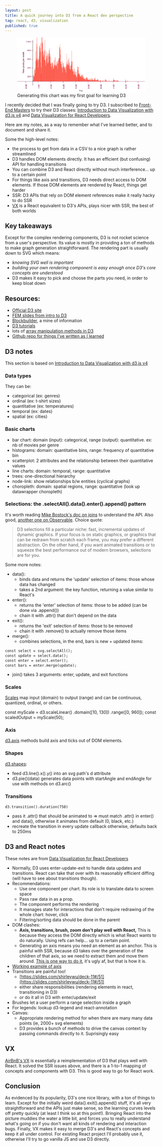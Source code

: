 ```yaml
---
layout: post
title: A quick journey into D3 from a React dev perspective
tag: react, d3, visualization
published: true
---
```


<figure class="content-image">
	<img src="../images/d3.png" alt="A bar chart representing stats about a site" />
	<figcaption>Generating this chart was my first goal for learning D3</figcaption>
</figure>

I recently decided that I was finally going to try D3. I subscribed to [Front-End Masters](https://www.frontendmasters.com/) to try their D3 classes: [Introduction to Data Visualization with d3.js v4](https://frontendmasters.com/courses/d3-v4/) and [Data Visualization for React Developers](https://frontendmasters.com/courses/d3-js-react/).

Here are my notes, as a way to remember what I've learned better, and to document and share it.

Some the high-level notes:
- the process to get from data in a CSV to a nice graph is rather streamlined
- D3 handles DOM elements directly. It has an efficient (but confusing) API for handling transitions
- You can combine D3 and React directly without much interference... up to a certain point
- For things like axis and transitions, D3 needs direct access to DOM elements. If those DOM elements are rendered by React, things get harder
- SSR: D3 APIs that rely on DOM element references make it really hacky to do SSR 
- [VX](https://vx-demo.now.sh/) is a React equivalent to D3's APIs, plays nicer with SSR, the best of both worlds

## Key takeaways
Except for the complex rendering components, D3 is not rocket science from a user's perspective. Its value is mostly in providing a ton of methods to make graph generation straightforward. The rendering part is usually down to SVG which means:
- *knowing SVG well is important*
- *building your own rendering component is easy enough once D3's core concepts are understood*
- D3 makes it easy to pick and choose the parts you need, in order to keep bloat down

## Resources:
- [Official D3 site](https://d3js.org/)
- [FEM slides from intro to D3](https://slides.com/shirleywu/fm-d3intro)
- [Blockbuilder](https://blockbuilder.org), a mine of information
- [D3 tutorials](https://www.dashingd3js.com/table-of-contents)
- lots of [array manipulation methods in D3](https://github.com/d3/d3/blob/master/API.md)
- [Github repo for things I've written as I learned](https://github.com/mikaelgramont/react-d3)

## D3 notes
This section is based on [Introduction to Data Visualization with d3.js v4](https://frontendmasters.com/courses/d3-v4/)

### Data types
They can be:
- categorical (ex: genres)
- ordinal (ex: t-shirt sizes)
- quantitative (ex: temperatures)
- temporal (ex: dates)
- spatial (ex: cities)

### Basic charts
- bar chart: domain (input): categorical, range (output): quantitative. ex: nb of movies per genre
- histograms: domain: quantitative bins, range: frequency of quantitative bin
- scatterplot: 2 attributes and the relationship between their quantitative values
- line charts: domain: temporal, range: quantitative
- trees: one-directional hierarchy
- node-link: show relationships b/w entities (cyclical graphs)
- choropleth: domain: spatial regions, range: quantitative (look up datawrapper choropleth)


### Selections: the .selectAll().data().enter().append() pattern
It's worth reading [Mike Bostock's doc on joins](https://bost.ocks.org/mike/join/) to understand the API.
Also good, [another one on Observable](https://observablehq.com/@d3/learn-d3-joins?collection=@d3/learn-d3). Choice quote:

> D3 selections fill a particular niche: fast, incremental updates of dynamic graphics. If your focus is on static graphics, or graphics that can be redrawn from scratch each frame, you may prefer a different abstraction. On the other hand, if you want animated transitions or to squeeze the best performance out of modern browsers, selections are for you.

Some more notes:
- data():
    - binds data and returns the 'update' selection of items: those whose data has changed
	- takes a 2nd argument: the key function, returning a value similar to React's
- enter():
	- returns the 'enter' selection of items: those to be added (can be done via .append())
	- chain it with .attr() that don't depend on the data
- exit():
	- returns the 'exit' selection of items: those to be removed
	- chain it with .remove() to actually remove those items
- merge():
	- combines selections, in the end, bars is new + updated items:
~~~
const select = svg.selectAll();
const update = select.data();
const enter = select.enter();
const bars = enter.merge(update);
~~~
- join() takes 3 arguments: enter, update, and exit functions

### Scales
[Scales](https://github.com/d3/d3-scale) map input (domain) to output (range) and can be continuous, quantized, ordinal, or others.

const myScale = d3.scaleLinear()
    .domain([10, 130])
    .range([0, 960]);
const scaledOutput = myScale(50);
	

### Axis
[d3.axis](https://github.com/d3/d3-axis) methods build axis and ticks out of DOM elements.

### Shapes
[d3.shapes](https://github.com/d3/d3-shapes):
- feed d3.line().x().y() into an svg path's d attribute
- d3.pie()(data) generates data points with startAngle and endAngle for use with methods on d3.arc()

### Transitions
~~~
d3.transition().duration(750)
~~~
- pass it .attr() that should be animated to => must match .attr() in enter() and data(), otherwise it animates from default (0, black, etc.)
- recreate the transition in every update callback otherwise, defaults back to 250ms

## D3 and React notes
These notes are from [Data Visualization for React Developers](https://frontendmasters.com/courses/d3-js-react/)

- Normally, D3 uses enter-update-exit to handle data updates and transitions. React can take that over with its reasonably efficient diffing (will have to see about transitions though).
- Recommendations: 
    - Use one component per chart. Its role is to translate data to screen space
    - Pass raw data in as a prop.
    - The component performs the rendering
    - It manages state for interactions that don't require redrawing of the whole chart: hover, click
    - Filtering/sorting data should be done in the parent
- DOM clashes:
    - **Axis, transitions, brush, zoom don't play well with React,** This is because they access the DOM directly which is what React wants to do naturally. Using refs can help... up to a certain point.
    - Generating an axis means you need an element as an anchor. This is painful with SSR, because d3 takes over the generation of the children of that axis, so we need to extract them and move them around. [This is one way to do it](https://medium.com/better-programming/react-and-d3-axis-e8952d8d31e6#b7c2), it's ugly af, but that is how it is.
- [Working example of axis](https://codesandbox.io/s/kop49w9r2v?module=/src/visualizations/Chart.js&file=/src/visualizations/Chart.js)
- Transitions are painful too!
	- [https://slides.com/shirleywu/deck-11#/51](https://slides.com/shirleywu/deck-11#/51)
	- either share responsibilities (rendering elements in react, transitioning in D3)
	- or do it all in D3 with enter/update/exit
- Brushes let a user perform a range selection inside a graph
- For legends: lookup d3-legend and react-annotation
- Canvas:
    - Appropriate rendering method for when there are many many data points (ie, 2000+ svg elements)
 	- D3 provides a bunch of methods to drive the canvas context by passing commands directly to it. Suprisingly easy

## VX
[AirBnB's VX](https://vx-demo.now.sh/) is essentially a reimplementation of D3 that plays well with React.
It solved the SSR issues above, and there is a 1-to-1 mapping of concepts and components with D3.
This is good way to go for React work.

## Conclusion
As evidenced by its popularity, D3's one nice library, with a ton of things to learn. Except for the initially weird data().exit().append() stuff, it's all very straightforward and the APIs just make sense, so the learning curves levels off pretty quickly (at least I think so at this point!).
Bringing React into the picture muddies the water a little bit, and forces you to really understand what's going on if you don't want all kinds of rendering and interaction bugs.
Finally, VX makes it easy to merge D3's and React's concepts and keep it all under control. For existing React project I'll probably use it, otherwise I'll try to go vanilla JS and use D3 directly. 